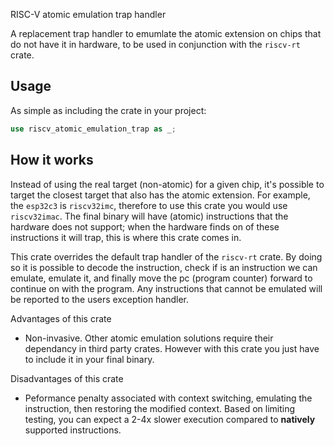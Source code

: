 RISC-V atomic emulation trap handler

A replacement trap handler to emumlate the atomic extension on chips that do not have it in hardware, to be used in conjunction with the `riscv-rt` crate.

## Usage

As simple as including the crate in your project:
```rust
use riscv_atomic_emulation_trap as _;
```

## How it works

Instead of using the real target (non-atomic) for a given chip, it's possible to target the closest target that also has the atomic extension. For example, the `esp32c3` is
`riscv32imc`, therefore to use this crate you would use `riscv32imac`. The final binary will have (atomic) instructions that the hardware does not support;
when the hardware finds on of these instructions it will trap, this is where this crate comes in.

This crate overrides the default trap handler of the `riscv-rt` crate. By doing so it is possible to decode the instruction, check if is an instruction we can emulate,
emulate it, and finally move the pc (program counter) forward to continue on with the program. Any instructions that cannot be emulated will be reported to the
users exception handler.

Advantages of this crate

* Non-invasive. Other atomic emulation solutions require their dependancy in third party crates. However with this crate you just have to include it in your final binary.

Disadvantages of this crate

* Peformance penalty associated with context switching, emulating the instruction, then restoring the modified context. Based on limiting testing, you can expect a 2-4x slower execution compared to
**natively** supported instructions.